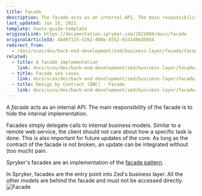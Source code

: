 ```yaml
---
title: Facade
description: The facade acts as an internal API. The main responsibility of the facade is to hide the internal implementation.
last_updated: Jun 16, 2021
template: howto-guide-template
originalLink: https://documentation.spryker.com/2021080/docs/facade
originalArticleId: 4bd6f125-5262-400e-8552-91d1406d5054
redirect_from:
  - /docs/scos/dev/back-end-development/zed/business-layer/facade/facade.html
related:
  - title: A facade implementation
    link: docs/scos/dev/back-end-development/zed/business-layer/facade/a-facade-implementation.html
  - title: Facade use cases
    link: docs/scos/dev/back-end-development/zed/business-layer/facade/facade-use-cases.html
  - title: Design by Contract (DBC) - Facade
    link: docs/scos/dev/back-end-development/zed/business-layer/facade/design-by-contract-dbc-facade.html
---
```


A *facade* acts as an internal API. The main responsibility of the facade is to hide the internal implementation.

Facades simply delegate calls to internal business models. Similar to a remote web service, the client should not care about how a specific task is done. This is also important for future updates of the core. As long as the contract of the facade is not broken, an update can be integrated without (too much) pain.

Spryker's facades are an implementation of the [facade pattern](https://en.wikipedia.org/wiki/Facade_pattern).

In Spryker, facades are the entry point into Zed's business layer. All the other models are behind the facade and must not be accessed directly.
![Facade](https://spryker.s3.eu-central-1.amazonaws.com/docs/Developer+Guide/Zed/Business+Layer/Facade/facade-as-internal-api.png)
